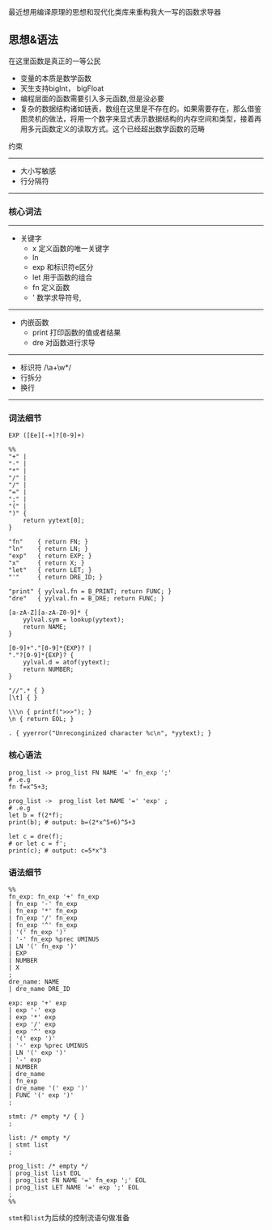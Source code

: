 最近想用编译原理的思想和现代化类库来重构我大一写的函数求导器
## 思想&语法
在这里函数是真正的一等公民
- 变量的本质是数学函数
- 天生支持bigInt， bigFloat 
- 编程层面的函数需要引入多元函数,但是没必要
- 复杂的数据结构诸如链表，数组在这里是不存在的。如果需要存在，那么借鉴图灵机的做法，将用一个数字来显式表示数据结构的内存空间和类型，接着再用多元函数定义的读取方式。这个已经超出数学函数的范畴

约束

---
- 大小写敏感
- 行分隔符
---
### 核心词法

--- 
- 关键字 
    - x 定义函数的唯一关键字
    - ln 
    - exp 和标识符e区分
    - let 用于函数的组合
    - fn 定义函数
    - ' 数学求导符号,
---
- 内嵌函数
    - print 打印函数的值或者结果
    - dre 对函数进行求导
---
- 标识符 /\a+\w*/
- 行拆分
- 换行
---
### 词法细节
```
EXP ([Ee][-+]?[0-9]+)

%%
"+" |
"-" |
"*" |
"/" |
"/" |
"=" |
";" |
"(" |
")" {
    return yytext[0];
}

"fn"    { return FN; }
"ln"    { return LN; }
"exp"   { return EXP; }
"x"     { return X; }
"let"   { return LET; }
"'"     { return DRE_ID; }

"print" { yylval.fn = B_PRINT; return FUNC; }
"dre"   { yylval.fn = B_DRE; return FUNC; }

[a-zA-Z][a-zA-Z0-9]* { 
    yylval.sym = lookup(yytext); 
    return NAME; 
}

[0-9]+"."[0-9]*{EXP}? |
"."?[0-9]*{EXP}? {
    yylval.d = atof(yytext);
    return NUMBER;
}

"//".* { }
[\t] { }

\\\n { printf(">>>"); }
\n { return EOL; }

. { yyerror("Unreconginized character %c\n", *yytext); }
```
### 核心语法
```
prog_list -> prog_list FN NAME '=' fn_exp ';'
# .e.g
fn f=x^5+3;

prog_list ->  prog_list let NAME '=' 'exp' ;
# .e.g
let b = f(2*f);
print(b); # output: b=(2*x^5+6)^5+3

let c = dre(f);
# or let c = f';
print(c); # output: c=5*x^3

```
### 语法细节
```
%%
fn_exp: fn_exp '+' fn_exp
| fn_exp '-' fn_exp
| fn_exp '*' fn_exp
| fn_exp '/' fn_exp
| fn_exp '^' fn_exp
| '(' fn_exp ')'
| '-' fn_exp %prec UMINUS
| LN '(' fn_exp ')'
| EXP
| NUMBER
| X
;
dre_name: NAME
| dre_name DRE_ID

exp: exp '+' exp
| exp '-' exp
| exp '*' exp
| exp '/' exp
| exp '^' exp
| '(' exp ')'
| '-' exp %prec UMINUS
| LN '(' exp ')'
| '-' exp
| NUMBER
| dre_name
| fn_exp
| dre_name '(' exp ')'
| FUNC '(' exp ')'
;

stmt: /* empty */ { }
;

list: /* empty */
| stmt list
;

prog_list: /* empty */
| prog_list list EOL
| prog_list FN NAME '=' fn_exp ';' EOL
| prog_list LET NAME '=' exp ';' EOL
;
%%
```
`stmt`和`list`为后续的控制流语句做准备